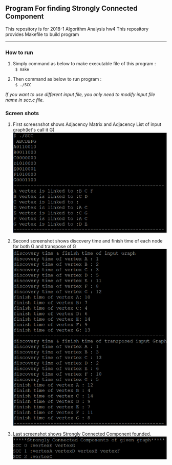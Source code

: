 ## Program For finding Strongly Connected Component ##

This repository is for 2018-1 Algorithm Analysis hw4
This repository provides Makefile to build program

-------------
### How to run ###

1. Simply command as below to make executable file of this program : <br>
<code> $ make </code>

2. Then command as below to run program : <br>
<code> $ ./SCC </code>

*If you want to use different input file, you only need to modify input file name in scc.c file.*

### Screen shots ###
1. First screesnshot shows Adjacency Matrix and Adjacency List of input graph(let's call it G)
![ex_screenshot](./img/screenshot1.PNG)

2. Second screenshot shows discovery time and finish time of each node for both G and transpose of G
![ex_screenshot](./img/screenshot2.PNG)

3. Last screenshot shows Strongly Connected Component founded.
![ex_screenshot](./img/screenshot3.PNG)
